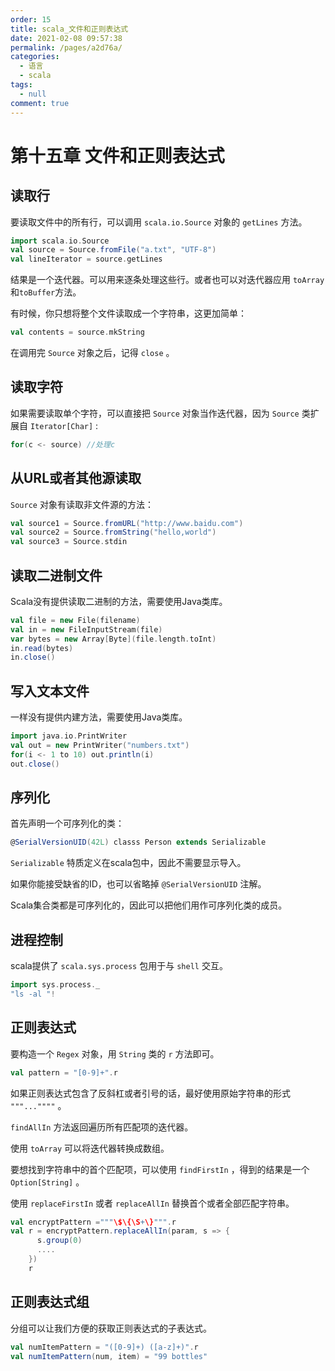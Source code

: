 ```yaml
---
order: 15
title: scala_文件和正则表达式
date: 2021-02-08 09:57:38
permalink: /pages/a2d76a/
categories: 
  - 语言
  - scala
tags: 
  - null
comment: true
---
```


# 第十五章 文件和正则表达式

## 读取行

要读取文件中的所有行，可以调用 `scala.io.Source` 对象的 `getLines` 方法。

```scala
import scala.io.Source
val source = Source.fromFile("a.txt", "UTF-8")
val lineIterator = source.getLines
```

结果是一个迭代器。可以用来逐条处理这些行。或者也可以对迭代器应用 `toArray` 和`toBuffer`方法。

有时候，你只想将整个文件读取成一个字符串，这更加简单：

```scala
val contents = source.mkString
```

在调用完 `Source` 对象之后，记得 `close` 。

## 读取字符

如果需要读取单个字符，可以直接把 `Source` 对象当作迭代器，因为 `Source` 类扩展自 `Iterator[Char]` :

```scala
for(c <- source) //处理c
```

## 从URL或者其他源读取

`Source` 对象有读取非文件源的方法：

```scala
val source1 = Source.fromURL("http://www.baidu.com")
val source2 = Source.fromString("hello,world")
val source3 = Source.stdin
```

## 读取二进制文件

Scala没有提供读取二进制的方法，需要使用Java类库。

```scala
val file = new File(filename)
val in = new FileInputStream(file)
var bytes = new Array[Byte](file.length.toInt)
in.read(bytes)
in.close()
```

## 写入文本文件

一样没有提供内建方法，需要使用Java类库。

```scala
import java.io.PrintWriter
val out = new PrintWriter("numbers.txt")
for(i <- 1 to 10) out.println(i)
out.close()
```

## 序列化

首先声明一个可序列化的类：

```scala
@SerialVersionUID(42L) classs Person extends Serializable
```

`Serializable` 特质定义在scala包中，因此不需要显示导入。

如果你能接受缺省的ID，也可以省略掉 `@SerialVersionUID` 注解。

Scala集合类都是可序列化的，因此可以把他们用作可序列化类的成员。

## 进程控制

scala提供了 `scala.sys.process` 包用于与 `shell` 交互。

```scala
import sys.process._
"ls -al "!
```

## 正则表达式

要构造一个 `Regex` 对象，用 `String` 类的 `r` 方法即可。

```scala
val pattern = "[0-9]+".r
```

如果正则表达式包含了反斜杠或者引号的话，最好使用原始字符串的形式 `"""...""""` 。

`findAllIn` 方法返回遍历所有匹配项的迭代器。

使用 `toArray` 可以将迭代器转换成数组。

要想找到字符串中的首个匹配项，可以使用 `findFirstIn` ，得到的结果是一个 `Option[String]` 。

使用 `replaceFirstIn` 或者 `replaceAllIn` 替换首个或者全部匹配字符串。

```scala
val encryptPattern ="""\$\{\S+\}""".r
val r = encryptPattern.replaceAllIn(param, s => {
      s.group(0)
   	  ....
    })
    r
```

## 正则表达式组

分组可以让我们方便的获取正则表达式的子表达式。

```scala
val numItemPattern = "([0-9]+) ([a-z]+)".r
val numItemPattern(num, item) = "99 bottles"
```